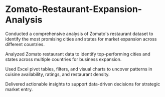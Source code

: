 # Zomato-Restaurant-Expansion-Analysis
Conducted a comprehensive analysis of Zomato's restaurant dataset to identify the most promising cities and states for  market expansion across different countries.

Analyzed Zomato restaurant data to identify top-performing cities and states across multiple countries for 
business expansion.  

Used Excel pivot tables, filters, and visual charts to uncover patterns in cuisine availability, ratings, and 
restaurant density.  

Delivered actionable insights to support data-driven decisions for strategic market entry. 
